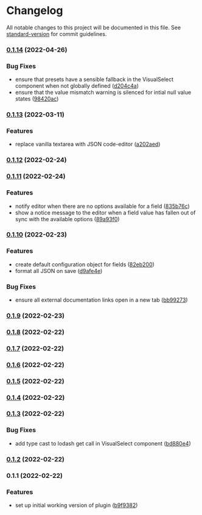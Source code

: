 # Changelog

All notable changes to this project will be documented in this file. See [standard-version](https://github.com/conventional-changelog/standard-version) for commit guidelines.

### [0.1.14](https://github.com/growthops-digital/datocms-plugin-visual-select/compare/v0.1.13...v0.1.14) (2022-04-26)


### Bug Fixes

* ensure that presets have a sensible fallback in the VisualSelect component when not globally defined ([d204c4a](https://github.com/growthops-digital/datocms-plugin-visual-select/commit/d204c4a4a4f917d03caa77d390016fe7a7256c43))
* ensure that the value mismatch warning is silenced for intial null value states ([98420ac](https://github.com/growthops-digital/datocms-plugin-visual-select/commit/98420acecf9aed536edf0676744a9d415d7c101a))

### [0.1.13](https://github.com/growthops-digital/datocms-plugin-visual-select/compare/v0.1.12...v0.1.13) (2022-03-11)


### Features

* replace vanilla textarea with JSON code-editor ([a202aed](https://github.com/growthops-digital/datocms-plugin-visual-select/commit/a202aeda4aeb504d0fd2c7507a6c180635fe62c7))

### [0.1.12](https://github.com/growthops-digital/datocms-plugin-visual-select/compare/v0.1.11...v0.1.12) (2022-02-24)

### [0.1.11](https://github.com/growthops-digital/datocms-plugin-visual-select/compare/v0.1.10...v0.1.11) (2022-02-24)


### Features

* notify editor when there are no options available for a field ([835b76c](https://github.com/growthops-digital/datocms-plugin-visual-select/commit/835b76c9adba1be86b755756862d0b0ea07783c9))
* show a notice message to the editor when a field value has fallen out of sync with the available options ([89a93f0](https://github.com/growthops-digital/datocms-plugin-visual-select/commit/89a93f02c4ff1387c5209955e8572520504d9aba))

### [0.1.10](https://github.com/growthops-digital/datocms-plugin-visual-select/compare/v0.1.9...v0.1.10) (2022-02-23)


### Features

* create default configuration object for fields ([82eb200](https://github.com/growthops-digital/datocms-plugin-visual-select/commit/82eb2002d23f7aae5c9e57c9677637d1cc8c71c3))
* format all JSON on save ([d9afe4e](https://github.com/growthops-digital/datocms-plugin-visual-select/commit/d9afe4e8428288d02dd2d361660005451636b06e))


### Bug Fixes

* ensure all external documentation links open in a new tab ([bb99273](https://github.com/growthops-digital/datocms-plugin-visual-select/commit/bb99273403c64414e347c916b6e672b1d58d825f))

### [0.1.9](https://github.com/growthops-digital/datocms-plugin-visual-select/compare/v0.1.8...v0.1.9) (2022-02-23)

### [0.1.8](https://github.com/growthops-digital/datocms-plugin-visual-select/compare/v0.1.7...v0.1.8) (2022-02-22)

### [0.1.7](https://github.com/growthops-digital/datocms-plugin-visual-select/compare/v0.1.6...v0.1.7) (2022-02-22)

### [0.1.6](https://github.com/growthops-digital/datocms-plugin-visual-select/compare/v0.1.5...v0.1.6) (2022-02-22)

### [0.1.5](https://github.com/growthops-digital/datocms-plugin-visual-select/compare/v0.1.4...v0.1.5) (2022-02-22)

### [0.1.4](https://github.com/growthops-digital/datocms-plugin-visual-select/compare/v0.1.3...v0.1.4) (2022-02-22)

### [0.1.3](https://github.com/growthops-digital/datocms-plugin-visual-select/compare/v0.1.2...v0.1.3) (2022-02-22)


### Bug Fixes

* add type cast to lodash get call in VisualSelect component ([bd880e4](https://github.com/growthops-digital/datocms-plugin-visual-select/commit/bd880e40091103bf33c01086789ac3a5912c9e21))

### [0.1.2](https://github.com/growthops-digital/datocms-plugin-visual-select/compare/v0.1.1...v0.1.2) (2022-02-22)

### 0.1.1 (2022-02-22)


### Features

* set up initial working version of plugin ([b9f9382](https://github.com/growthops-digital/datocms-plugin-visual-select/commit/b9f9382e9c65f8667136c0fcd93008624518b770))
